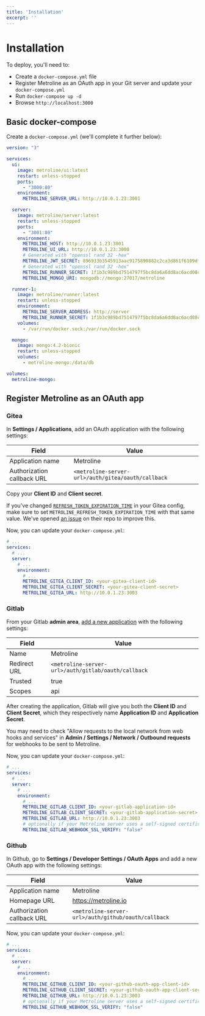 ```yaml
---
title: 'Installation'
excerpt: ''
---
```


# Installation

To deploy, you'll need to:
- Create a `docker-compose.yml` file
- Register Metroline as an OAuth app in your Git server and update your `docker-compose.yml`
- Run `docker-compose up -d`
- Browse `http://localhost:3000`

## Basic docker-compose

Create a `docker-compose.yml` (we'll complete it further below):

<div class="code-group" data-props='{ "lineNumbers": ["true"] }'>

```yaml
version: "3"

services:
  ui:
    image: metroline/ui:latest
    restart: unless-stopped
    ports:
      - "3000:80"
    environment:
      METROLINE_SERVER_URL: http://10.0.1.23:3001

  server:
    image: metroline/server:latest
    restart: unless-stopped
    ports:
      - "3001:80"
    environment:
      METROLINE_HOST: http://10.0.1.23:3001
      METROLINE_UI_URL: http://10.0.1.23:3000
      # Generated with "openssl rand 32 -hex"
      METROLINE_JWT_SECRET: 896933b3545913aac9175890882c2ca3d861f6109dfe2c48f1b4c15686c59542
      # Generated with "openssl rand 32 -hex"
      METROLINE_RUNNER_SECRET: 1f1b3c989bd7514797f5bc8da6a6dd8ac6acd08c3719acf47aa2a7f4aa1a7e57
      METROLINE_MONGO_URI: mongodb://mongo:27017/metroline

  runner-1:
    image: metroline/runner:latest
    restart: unless-stopped
    environment:
      METROLINE_SERVER_ADDRESS: http://server
      METROLINE_RUNNER_SECRET: 1f1b3c989bd7514797f5bc8da6a6dd8ac6acd08c3719acf47aa2a7f4aa1a7e57
    volumes:
      - /var/run/docker.sock:/var/run/docker.sock

  mongo:
    image: mongo:4.2-bionic
    restart: unless-stopped
    volumes:
      - metroline-mongo:/data/db

volumes:
  metroline-mongo:
```

</div>

## Register Metroline as an OAuth app

### Gitea

In **Settings / Applications**, add an OAuth application with the following settings:

| Field | Value |
| ---- | ---- |
| Application name   | Metroline | 
| Authorization callback URL | `<metroline-server-url>/auth/gitea/oauth/callback` |

Copy your **Client ID** and **Client secret**.

<div class="blockquote" data-props='{ "mod": "info" }'>

If you've changed [`REFRESH_TOKEN_EXPIRATION_TIME`](https://docs.gitea.io/en-us/config-cheat-sheet/#oauth2-oauth2) in your Gitea config, make sure to set `METROLINE_REFRESH_TOKEN_EXPIRATION_TIME` with that same value. We've opened [an issue](https://github.com/go-gitea/gitea/issues/12641) on their repo to improve this.

</div>

Now, you can update your `docker-compose.yml`:

<div class="code-group" data-props='{ "lineNumbers": ["true"] }'>

```yaml
# ...
services:
  # ...
  server:
    # ...
    environment:
      # ...
      METROLINE_GITEA_CLIENT_ID: <your-gitea-client-id>
      METROLINE_GITEA_CLIENT_SECRET: <your-gitea-client-secret>
      METROLINE_GITEA_URL: http://10.0.1.23:3003
```

</div>

### Gitlab

From your Gitlab **admin area**, [add a new application](https://docs.gitlab.com/ee/integration/oauth_provider.html#adding-an-application-through-the-profile) with the following settings:

| Field | Value |
| ---- | ---- |
| Name   | Metroline | 
| Redirect URL | `<metroline-server-url>/auth/gitlab/oauth/callback` |
| Trusted | true |
| Scopes | api |

After creating the application, Gitlab will give you both the **Client ID** and **Client Secret**, which they respectively name **Application ID** and **Application Secret**.

<div class="blockquote" data-props='{ "mod": "warning" }'>

You may need to check "Allow requests to the local network from web hooks and services" in **Admin / Settings / Network / Outbound requests** for webhooks to be sent to Metroline.

</div>

Now, you can update your `docker-compose.yml`:

<div class="code-group" data-props='{ "lineNumbers": ["true"] }'>

```yaml
# ...
services:
  # ...
  server:
    # ...
    environment:
      # ...
      METROLINE_GITLAB_CLIENT_ID: <your-gitlab-application-id>
      METROLINE_GITLAB_CLIENT_SECRET: <your-gitlab-application-secret>
      METROLINE_GITLAB_URL: http://10.0.1.23:3003
      # optionally if your Metroline server uses a self-signed certificate
      METROLINE_GITLAB_WEBHOOK_SSL_VERIFY: "false"
```

</div>

### Github

In Github, go to **Settings / Developer Settings / OAuth Apps** and add a new OAuth app with the following settings:

| Field | Value |
| ---- | ---- |
| Application name   | Metroline | 
| Homepage URL   | https://metroline.io | 
| Authorization callback URL | `<metroline-server-url>/auth/github/oauth/callback` |

Now, you can update your `docker-compose.yml`:

<div class="code-group" data-props='{ "lineNumbers": ["true"] }'>

```yaml
# ...
services:
  # ...
  server:
    # ...
    environment:
      # ...
      METROLINE_GITHUB_CLIENT_ID: <your-github-oauth-app-client-id>
      METROLINE_GITHUB_CLIENT_SECRET: <your-github-oauth-app-client-secret>
      METROLINE_GITHUB_URL: http://10.0.1.23:3003
      # optionally if your Metroline server uses a self-signed certificate
      METROLINE_GITHUB_WEBHOOK_SSL_VERIFY: "false"
```

</div>
